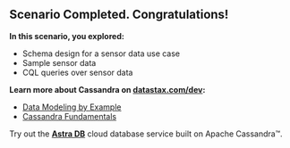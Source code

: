 ## Scenario Completed. Congratulations!

**In this scenario, you explored:**

* Schema design for a sensor data use case 
* Sample sensor data
* CQL queries over sensor data

**Learn more about Cassandra on [datastax.com/dev](https://datastax.com/dev):**

* [Data Modeling by Example](https://www.datastax.com/learn/data-modeling-by-example)
* [Cassandra Fundamentals](https://datastax.com/learning-series/cassandra-fundamentals)

Try out the **[Astra DB](https://astra.datastax.com/register?utm_source=devplay&utm_medium=katacoda&utm_campaign=try-it-out)** cloud database service built on Apache Cassandra™. 
